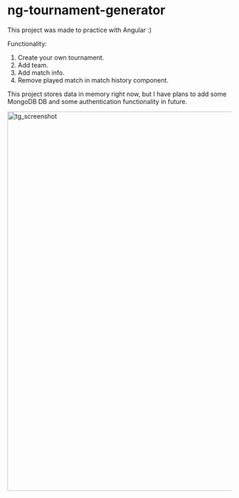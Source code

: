 # ng-tournament-generator


This project was made to practice with Angular :) 


Functionality:  
1. Create your own tournament.
2. Add team.
3. Add match info.
4. Remove played match in match history component.

This project stores data in memory right now, but I have plans to add some MongoDB DB and some authentication functionality in future.

<img width="853" alt="tg_screenshot" src="https://user-images.githubusercontent.com/11653790/28492741-f3af8404-6f08-11e7-9434-6d107b289fb2.png">

